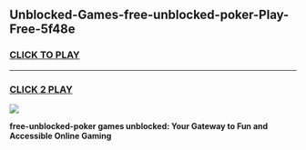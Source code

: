 
## Unblocked-Games-free-unblocked-poker-Play-Free-5f48e
<h3>
<a href="https://premium76.site?title=free-unblocked-poker&ref=20M">CLICK TO PLAY</a></h3>
<hr>

<h3>
<a href="https://premium76.site?title=free-unblocked-poker&ref=20M">CLICK 2 PLAY</a>
  
</h3>

<a href="https://premium76.site?title=free-unblocked-poker&ref=19M"><img src="https://clearcache.store/games.png"></a>


**free-unblocked-poker games unblocked: Your Gateway to Fun and Accessible Online Gaming**
